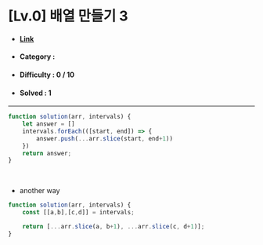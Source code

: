 # [Lv.0] 배열 만들기 3
* #### [Link](https://school.programmers.co.kr/learn/courses/30/lessons/181895)
* #### Category : 
* #### Difficulty : 0 / 10  
* #### Solved : 1

<hr />

```js
function solution(arr, intervals) {
    let answer = []
    intervals.forEach(([start, end]) => {
        answer.push(...arr.slice(start, end+1))
    })
    return answer;
}
```

<br />

* another way
```js
function solution(arr, intervals) {
    const [[a,b],[c,d]] = intervals;

    return [...arr.slice(a, b+1), ...arr.slice(c, d+1)];
}
```